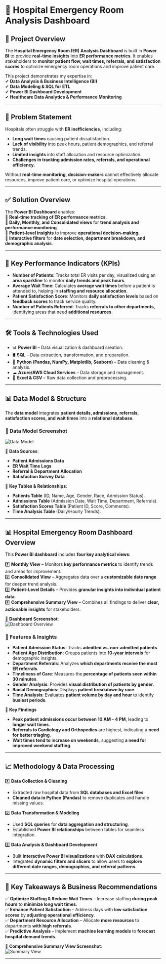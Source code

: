 # 🏥 Hospital Emergency Room Analysis Dashboard

## 📌 Project Overview  
The **Hospital Emergency Room (ER) Analysis Dashboard** is built in **Power BI** to provide **real-time insights** into **ER performance metrics**. It enables stakeholders to **monitor patient flow, wait times, referrals, and satisfaction scores** to optimize emergency room operations and improve patient care.

This project demonstrates my expertise in:  
✔ **Data Analysis & Business Intelligence (BI)**  
✔ **Data Modeling & SQL for ETL**  
✔ **Power BI Dashboard Development**  
✔ **Healthcare Data Analytics & Performance Monitoring**  

---

## 🚀 Problem Statement  
Hospitals often struggle with **ER inefficiencies**, including:  
-  **Long wait times** causing patient dissatisfaction.  
-  **Lack of visibility** into peak hours, patient demographics, and referral trends.  
-  **Limited insights** into staff allocation and resource optimization.  
-  **Challenges in tracking admission rates, referrals, and operational efficiency.**  

Without **real-time monitoring**, **decision-makers** cannot effectively allocate resources, improve patient care, or optimize hospital operations.

---

## ✅ Solution Overview  
The **Power BI Dashboard** enables:  
📌 **Real-time tracking of ER performance metrics**.  
📌 **Daily, Monthly, and Consolidated views** for **trend analysis and performance monitoring**.  
📌 **Patient-level insights** to improve **operational decision-making**.  
📌 **Interactive filters** for **date selection, department breakdown, and demographic analysis**.  

---

## 🎯 Key Performance Indicators (KPIs)  

- **Number of Patients**: Tracks total ER visits per day, visualized using an **area sparkline** to monitor **daily trends and peak hours**.  
- **Average Wait Time**: Calculates **average wait times** before a patient is attended to, helping in **staffing and resource allocation**.  
- **Patient Satisfaction Score**: Monitors **daily satisfaction levels** based on **feedback scores** to track service quality.  
- **Number of Patients Referred**: Tracks **referrals to other departments**, identifying areas that need **additional resources**.  

---

## 🛠 Tools & Technologies Used  
- 📊 **Power BI** – Data visualization & dashboard creation.  
- 🛢 **SQL** – Data extraction, transformation, and preparation.  
- 🐍 **Python (Pandas, NumPy, Matplotlib, Seaborn)** – Data cleaning & analysis.  
- ☁ **Azure/AWS Cloud Services** – Data storage and management.  
- 📂 **Excel & CSV** – Raw data collection and preprocessing.  

---

## 📊 Data Model & Structure  

The **data model** integrates **patient details, admissions, referrals, satisfaction scores, and wait times** into a **relational database**.

### 📌 Data Model Screenshot  
![Data Model](images/hospital_data_model.png)  

📌 **Data Sources**:  
- **Patient Admissions Data**  
- **ER Wait Time Logs**  
- **Referral & Department Allocation**  
- **Satisfaction Survey Data**  

📌 **Key Tables & Relationships**:  
- **Patients Table** (ID, Name, Age, Gender, Race, Admission Status).  
- **Admissions Table** (Admission Date, Wait Time, Department, Referrals).  
- **Satisfaction Scores Table** (Patient ID, Score, Comments).  
- **Time Analysis Table** (Daily/Hourly Trends).  

---

## 📊 Hospital Emergency Room Dashboard Overview  

This **Power BI dashboard** includes **four key analytical views**:  

1️⃣ **Monthly View** – Monitors **key performance metrics** to identify trends and areas for improvement.  
2️⃣ **Consolidated View** – Aggregates data over a **customizable date range** for deeper trend analysis.  
3️⃣ **Patient-Level Details** – Provides **granular insights into individual patient data**.  
4️⃣ **Comprehensive Summary View** – Combines all findings to deliver **clear, actionable insights** for stakeholders.  

📌 **Dashboard Screenshot**:  
![Dashboard Overview](images/hospital_dashboard_overview.png)  

### 📌 Features & Insights  

- **Patient Admission Status**: Tracks **admitted vs. non-admitted patients**.  
- **Patient Age Distribution**: Groups patients into **10-year intervals** for demographic insights.  
- **Department Referrals**: Analyzes **which departments receive the most ER referrals**.  
- **Timeliness of Care**: Measures the **percentage of patients seen within 30 minutes**.  
- **Gender Analysis**: Provides **visual distribution of patients by gender**.  
- **Racial Demographics**: Displays **patient breakdown by race**.  
- **Time Analysis**: Evaluates **patient volume by day and hour** to identify **busiest periods**.  

📌 **Key Findings**  
- **Peak patient admissions occur between 10 AM – 4 PM**, leading to **longer wait times**.  
- **Referrals to Cardiology and Orthopedics** are highest, indicating a **need for better triaging**.  
- **Wait times tend to increase on weekends**, suggesting **a need for improved weekend staffing**.  

---

## 📈 Methodology & Data Processing  

1️⃣ **Data Collection & Cleaning**  
   - Extracted raw hospital data from **SQL databases and Excel files**.  
   - **Cleaned data in Python (Pandas)** to remove duplicates and handle missing values.  

2️⃣ **Data Transformation & Modeling**  
   - Used **SQL queries** for **data aggregation and structuring**.  
   - Established **Power BI relationships** between tables for seamless integration.  

3️⃣ **Data Analysis & Dashboard Development**  
   - Built **interactive Power BI visualizations** with **DAX calculations**.  
   - Integrated **dynamic filters and slicers** to allow users to **explore different date ranges, demographics, and referral patterns**.  

---

## 📌 Key Takeaways & Business Recommendations  

✅ **Optimize Staffing & Reduce Wait Times** – Increase staffing **during peak hours** to **minimize long wait times**.  
✅ **Enhance Patient Satisfaction** – Address days with **low satisfaction scores** by **adjusting operational efficiency**.  
✅ **Department Resource Allocation** – Allocate **more resources** to departments **with high referrals**.  
✅ **Predictive Analysis** – Implement **machine learning models** to **forecast hospital demand trends**.  

📌 **Comprehensive Summary View Screenshot**:  
![Summary View](images/hospital_summary_view.png)  

---


